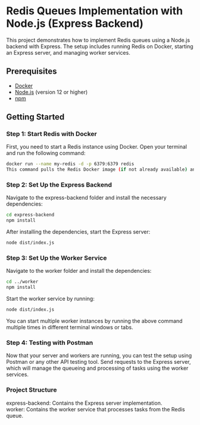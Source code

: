 # Redis Queues Implementation with Node.js (Express Backend)

This project demonstrates how to implement Redis queues using a Node.js backend with Express. The setup includes running Redis on Docker, starting an Express server, and managing worker services.

## Prerequisites

- [Docker](https://www.docker.com/get-started)
- [Node.js](https://nodejs.org/) (version 12 or higher)
- [npm](https://www.npmjs.com/)

## Getting Started

### Step 1: Start Redis with Docker
First, you need to start a Redis instance using Docker. Open your terminal and run the following command:

```bash
docker run --name my-redis -d -p 6379:6379 redis
This command pulls the Redis Docker image (if not already available) and runs it, exposing Redis on port 6379.
```

### Step 2: Set Up the Express Backend
Navigate to the express-backend folder and install the necessary dependencies:

```bash
cd express-backend
npm install
```

After installing the dependencies, start the Express server:
```bash
node dist/index.js
```

### Step 3: Set Up the Worker Service
Navigate to the worker folder and install the dependencies:

```bash
cd ../worker
npm install
```

Start the worker service by running:

```bash
node dist/index.js
```

You can start multiple worker instances by running the above command multiple times in different terminal windows or tabs.


### Step 4: Testing with Postman
Now that your server and workers are running, you can test the setup using Postman or any other API testing tool. Send requests to the Express server, which will manage the queueing and processing of tasks using the worker services.

### Project Structure
express-backend: Contains the Express server implementation.  
worker: Contains the worker service that processes tasks from the Redis queue.
